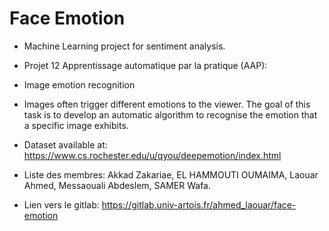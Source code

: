# Face Emotion
- Machine Learning project for sentiment analysis.
- Projet 12 Apprentissage automatique par la pratique (AAP):
- Image emotion recognition
- Images often trigger different emotions to the viewer. The goal of this task is to develop an automatic algorithm to recognise the emotion that a specific image exhibits.
- Dataset available at: https://www.cs.rochester.edu/u/qyou/deepemotion/index.html
- Liste des membres:
Akkad Zakariae, 
EL HAMMOUTI OUMAIMA, 
Laouar Ahmed, 
Messaouali Abdeslem, 
SAMER Wafa.

- Lien vers le gitlab: https://gitlab.univ-artois.fr/ahmed_laouar/face-emotion

